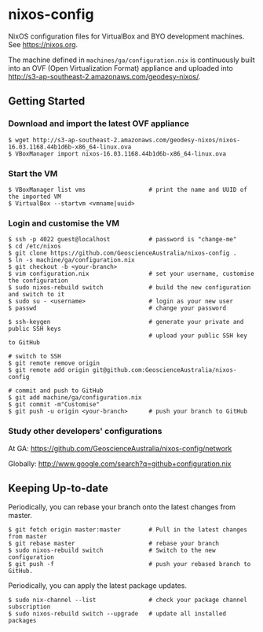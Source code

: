 # nixos-config

NixOS configuration files for VirtualBox and BYO development machines. See https://nixos.org.

The machine defined in `machines/ga/configuration.nix` is continuously built
into an OVF (Open Virtualization Format) appliance and uploaded into
http://s3-ap-southeast-2.amazonaws.com/geodesy-nixos/.

## Getting Started

### Download and import the latest OVF appliance
```
$ wget http://s3-ap-southeast-2.amazonaws.com/geodesy-nixos/nixos-16.03.1168.44b1d6b-x86_64-linux.ova
$ VBoxManager import nixos-16.03.1168.44b1d6b-x86_64-linux.ova
```
### Start the VM
```
$ VBoxManager list vms                  # print the name and UUID of the imported VM
$ VirtualBox --startvm <vmname|uuid>
```
### Login and customise the VM
```
$ ssh -p 4022 guest@localhost           # password is "change-me"
$ cd /etc/nixos
$ git clone https://github.com/GeoscienceAustralia/nixos-config .
$ ln -s machine/ga/configuration.nix
$ git checkout -b <your-branch>
$ vim configuration.nix                 # set your username, customise the configuration
$ sudo nixos-rebuild switch             # build the new configuration and switch to it
$ sudo su - <username>                  # login as your new user
$ passwd                                # change your password

$ ssh-keygen                            # generate your private and public SSH keys
                                        # upload your public SSH key to GitHub

# switch to SSH
$ git remote remove origin
$ git remote add origin git@github.com:GeoscienceAustralia/nixos-config

# commit and push to GitHub
$ git add machine/ga/configuration.nix
$ git commit -m"Customise"
$ git push -u origin <your-branch>      # push your branch to GitHub
```

### Study other developers' configurations
At GA: https://github.com/GeoscienceAustralia/nixos-config/network

Globally: http://www.google.com/search?q=github+configuration.nix

## Keeping Up-to-date

Periodically, you can rebase your branch onto the latest changes from master.

```
$ git fetch origin master:master        # Pull in the latest changes from master
$ git rebase master                     # rebase your branch
$ sudo nixos-rebuild switch             # Switch to the new configuration
$ git push -f                           # push your rebased branch to GitHub.
```

Periodically, you can apply the latest package updates.

```
$ sudo nix-channel --list               # check your package channel subscription
$ sudo nixos-rebuild switch --upgrade   # update all installed packages
```
